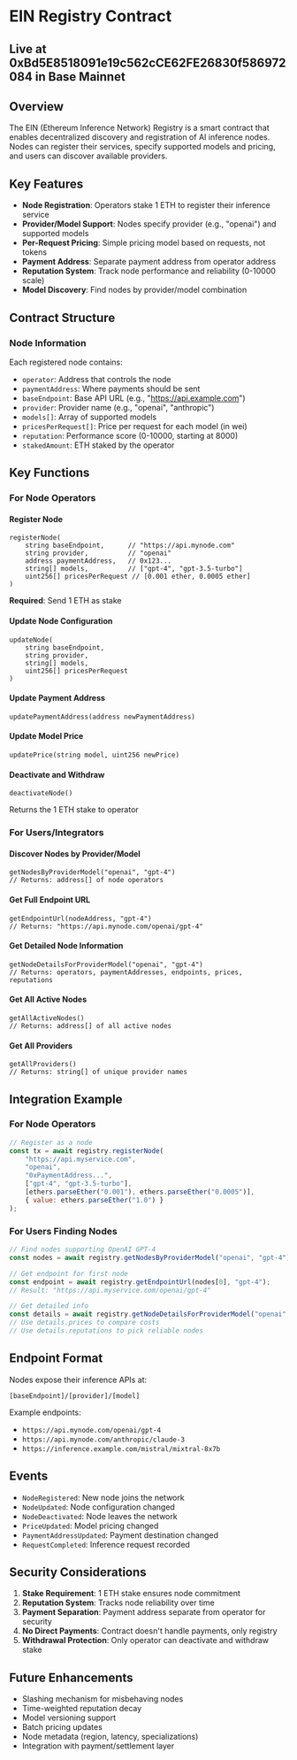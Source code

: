 # EIN Registry Contract
## Live at 0xBd5E8518091e19c562cCE62FE26830f586972084 in Base Mainnet

## Overview

The EIN (Ethereum Inference Network) Registry is a smart contract that enables decentralized discovery and registration of AI inference nodes. Nodes can register their services, specify supported models and pricing, and users can discover available providers.

## Key Features

- **Node Registration**: Operators stake 1 ETH to register their inference service
- **Provider/Model Support**: Nodes specify provider (e.g., "openai") and supported models
- **Per-Request Pricing**: Simple pricing model based on requests, not tokens
- **Payment Address**: Separate payment address from operator address
- **Reputation System**: Track node performance and reliability (0-10000 scale)
- **Model Discovery**: Find nodes by provider/model combination

## Contract Structure

### Node Information
Each registered node contains:
- `operator`: Address that controls the node
- `paymentAddress`: Where payments should be sent
- `baseEndpoint`: Base API URL (e.g., "https://api.example.com")
- `provider`: Provider name (e.g., "openai", "anthropic")
- `models[]`: Array of supported models
- `pricesPerRequest[]`: Price per request for each model (in wei)
- `reputation`: Performance score (0-10000, starting at 8000)
- `stakedAmount`: ETH staked by the operator

## Key Functions

### For Node Operators

#### Register Node
```solidity
registerNode(
    string baseEndpoint,      // "https://api.mynode.com"
    string provider,          // "openai"
    address paymentAddress,   // 0x123...
    string[] models,          // ["gpt-4", "gpt-3.5-turbo"]
    uint256[] pricesPerRequest // [0.001 ether, 0.0005 ether]
)
```
**Required**: Send 1 ETH as stake

#### Update Node Configuration
```solidity
updateNode(
    string baseEndpoint,
    string provider,
    string[] models,
    uint256[] pricesPerRequest
)
```

#### Update Payment Address
```solidity
updatePaymentAddress(address newPaymentAddress)
```

#### Update Model Price
```solidity
updatePrice(string model, uint256 newPrice)
```

#### Deactivate and Withdraw
```solidity
deactivateNode()
```
Returns the 1 ETH stake to operator

### For Users/Integrators

#### Discover Nodes by Provider/Model
```solidity
getNodesByProviderModel("openai", "gpt-4")
// Returns: address[] of node operators
```

#### Get Full Endpoint URL
```solidity
getEndpointUrl(nodeAddress, "gpt-4")
// Returns: "https://api.mynode.com/openai/gpt-4"
```

#### Get Detailed Node Information
```solidity
getNodeDetailsForProviderModel("openai", "gpt-4")
// Returns: operators, paymentAddresses, endpoints, prices, reputations
```

#### Get All Active Nodes
```solidity
getAllActiveNodes()
// Returns: address[] of all active nodes
```

#### Get All Providers
```solidity
getAllProviders()
// Returns: string[] of unique provider names
```

## Integration Example

### For Node Operators
```javascript
// Register as a node
const tx = await registry.registerNode(
    "https://api.myservice.com",
    "openai",
    "0xPaymentAddress...",
    ["gpt-4", "gpt-3.5-turbo"],
    [ethers.parseEther("0.001"), ethers.parseEther("0.0005")],
    { value: ethers.parseEther("1.0") }
);
```

### For Users Finding Nodes
```javascript
// Find nodes supporting OpenAI GPT-4
const nodes = await registry.getNodesByProviderModel("openai", "gpt-4");

// Get endpoint for first node
const endpoint = await registry.getEndpointUrl(nodes[0], "gpt-4");
// Result: "https://api.myservice.com/openai/gpt-4"

// Get detailed info
const details = await registry.getNodeDetailsForProviderModel("openai", "gpt-4");
// Use details.prices to compare costs
// Use details.reputations to pick reliable nodes
```

## Endpoint Format

Nodes expose their inference APIs at:
```
[baseEndpoint]/[provider]/[model]
```

Example endpoints:
- `https://api.mynode.com/openai/gpt-4`
- `https://api.mynode.com/anthropic/claude-3`
- `https://inference.example.com/mistral/mixtral-8x7b`

## Events

- `NodeRegistered`: New node joins the network
- `NodeUpdated`: Node configuration changed
- `NodeDeactivated`: Node leaves the network
- `PriceUpdated`: Model pricing changed
- `PaymentAddressUpdated`: Payment destination changed
- `RequestCompleted`: Inference request recorded

## Security Considerations

1. **Stake Requirement**: 1 ETH stake ensures node commitment
2. **Reputation System**: Tracks node reliability over time
3. **Payment Separation**: Payment address separate from operator for security
4. **No Direct Payments**: Contract doesn't handle payments, only registry
5. **Withdrawal Protection**: Only operator can deactivate and withdraw stake

## Future Enhancements

- Slashing mechanism for misbehaving nodes
- Time-weighted reputation decay
- Model versioning support
- Batch pricing updates
- Node metadata (region, latency, specializations)
- Integration with payment/settlement layer
